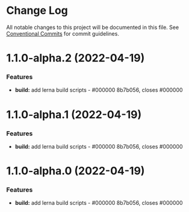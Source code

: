# Change Log

All notable changes to this project will be documented in this file.
See [Conventional Commits](https://conventionalcommits.org) for commit guidelines.

# 1.1.0-alpha.2 (2022-04-19)


### Features

* **build:** add lerna build scripts - #000000 8b7b056, closes #000000





# 1.1.0-alpha.1 (2022-04-19)


### Features

* **build:** add lerna build scripts - #000000 8b7b056, closes #000000





# 1.1.0-alpha.0 (2022-04-19)


### Features

* **build:** add lerna build scripts - #000000 8b7b056, closes #000000
